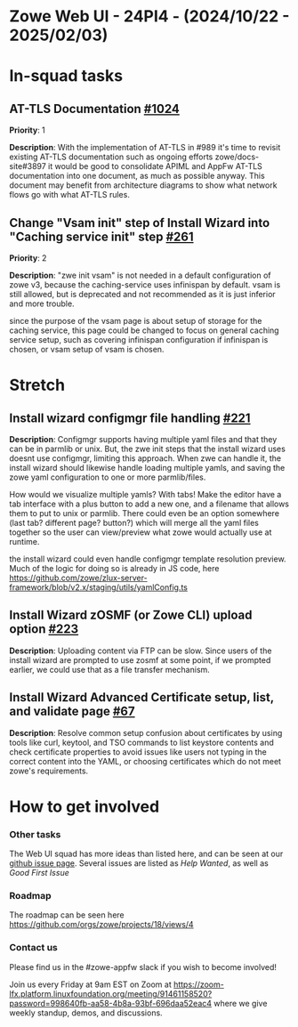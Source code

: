# Zowe Web UI - 24PI4 - (2024/10/22 - 2025/02/03)

# In-squad tasks

## AT-TLS Documentation [#1024](https://github.com/zowe/zlux/issues/1024)
**Priority**: 1

**Description**: With the implementation of AT-TLS in #989 it's time to revisit existing AT-TLS documentation such as ongoing efforts zowe/docs-site#3897 it would be good to consolidate APIML and AppFw AT-TLS documentation into one document, as much as possible anyway.
This document may benefit from architecture diagrams to show what network flows go with what AT-TLS rules.

## Change "Vsam init" step of Install Wizard into "Caching service init" step [#261](https://github.com/zowe/zen/issues/261)
**Priority**: 2

**Description**: "zwe init vsam" is not needed in a default configuration of zowe v3, because the caching-service uses infinispan by default.
vsam is still allowed, but is deprecated and not recommended as it is just inferior and more trouble.

since the purpose of the vsam page is about setup of storage for the caching service, this page could be changed to focus on general caching service setup, such as covering infinispan configuration if infinispan is chosen, or vsam setup of vsam is chosen.

# Stretch

## Install wizard configmgr file handling [#221](https://github.com/zowe/zen/issues/221)

**Description**: Configmgr supports having multiple yaml files and that they can be in parmlib or unix.
But, the zwe init steps that the install wizard uses doesnt use configmgr, limiting this approach.
When zwe can handle it, the install wizard should likewise handle loading multiple yamls, and saving the zowe yaml configuration to one or more parmlib/files.

How would we visualize multiple yamls? With tabs! Make the editor have a tab interface with a plus button to add a new one, and a filename that allows them to put to unix or parmlib.
There could even be an option somewhere (last tab? different page? button?) which will merge all the yaml files together so the user can view/preview what zowe would actually use at runtime.

the install wizard could even handle configmgr template resolution preview.
Much of the logic for doing so is already in JS code, here https://github.com/zowe/zlux-server-framework/blob/v2.x/staging/utils/yamlConfig.ts


## Install Wizard zOSMF (or Zowe CLI) upload option [#223](https://github.com/zowe/zen/issues/223)

**Description**: Uploading content via FTP can be slow. Since users of the install wizard are prompted to use zosmf at some point, if we prompted earlier, we could use that as a file transfer mechanism.

## Install Wizard Advanced Certificate setup, list, and validate page [#67](https://github.com/zowe/zen/issues/67)

**Description**: Resolve common setup confusion about certificates by using tools like curl, keytool, and TSO commands to list keystore contents and check certificate properties to avoid issues like users not typing in the correct content into the YAML, or choosing certificates which do not meet zowe's requirements.


# How to get involved
### Other tasks
The Web UI squad has more ideas than listed here, and can be seen at our [github issue page](github.com/zowe/zlux/issues). Several issues are listed as *Help Wanted*, as well as *Good First Issue*

### Roadmap

The roadmap can be seen here https://github.com/orgs/zowe/projects/18/views/4

### Contact us
Please find us in the #zowe-appfw slack if you wish to become involved!

Join us every Friday at 9am EST on Zoom at https://zoom-lfx.platform.linuxfoundation.org/meeting/91461158520?password=998640fb-aa58-4b8a-93bf-696daa52eac4 where we give weekly standup, demos, and discussions.
